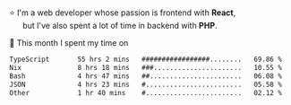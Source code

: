 ⭐ I'm a web developer whose passion is frontend with <b>React</b>,<br/>
&nbsp; &nbsp; &nbsp; but I've also spent a lot of time in backend with <b>PHP</b>.

📅 This month I spent my time on

<!--START_SECTION:waka-->

```txt
TypeScript       55 hrs 2 mins   #################........   69.86 %
Nix              8 hrs 18 mins   ###......................   10.55 %
Bash             4 hrs 47 mins   ##.......................   06.08 %
JSON             4 hrs 23 mins   #........................   05.58 %
Other            1 hr 40 mins    #........................   02.12 %
```

<!--END_SECTION:waka-->
